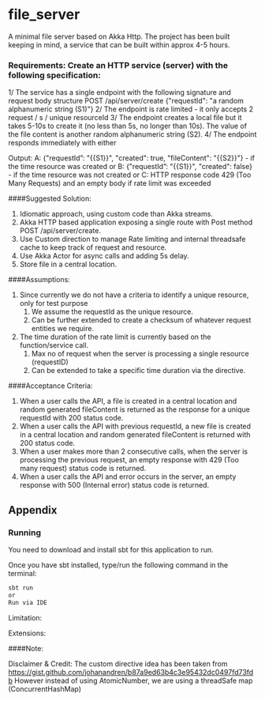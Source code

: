 # file_server
A minimal file server based on Akka Http.
The project has been built keeping in mind, a service that can be built within approx 4-5 hours.

###  Requirements: Create an HTTP service (server) with the following specification:

1/ The service has a single endpoint with the following signature and request body structure
POST /api/server/create
{"requestId": "a random alphanumeric string (S1)"}
2/ The endpoint is rate limited - it only accepts 2 request / s / unique resourceId
3/ The endpoint creates a local file but it takes 5-10s to create it (no less than 5s, no longer than
10s). The value of the file content is another random alphanumeric string (S2).
4/ The endpoint responds immediately with either


Output:
A:
{"requestId”: "{{S1}}", "created": true, "fileContent": "{{S2}}"} - if the time resource was created
or B:
{"requestId”: "{{S1}}", "created": false} - if the time resource was not created
or C:
HTTP response code 429 (Too Many Requests) and an empty body if rate limit was exceeded


####Suggested Solution:
1. Idiomatic approach, using custom code than Akka streams.
2. Akka HTTP based application exposing a single route with Post method POST /api/server/create.
3. Use Custom direction to manage Rate limiting and internal threadsafe cache to keep track of request and resource.
4. Use Akka Actor for async calls and adding 5s delay.
5. Store file in a central location.

####Assumptions:
1. Since currently we do not have a criteria to identify a unique resource, only for test purpose
   1. We assume the requestId as the unique resource.
   2. Can be further extended to create a checksum of whatever request entities we require.
2. The time duration of the rate limit is currently based on the function/service call.
   1. Max no of request when the server is processing a single resource (requestID)
   2. Can be extended to take a specific time duration via the directive.


####Acceptance Criteria:
1. When a user calls the API, a file is created in a central location and random generated fileContent is returned as the response for a unique requestId with 200 status code.
2. When a user calls the API with previous requestId, a new file is created in a central location and random generated fileContent is returned with 200 status code.
3. When a user makes more than 2 consecutive calls, when the server is processing the previous request, an empty response with 429 (Too many request) status code is returned.
4. When a user calls the API and error occurs in the server, an empty response with 500 (Internal error) status code is returned.


## Appendix

### Running

You need to download and install sbt for this application to run.

Once you have sbt installed, type/run the following command in the terminal:

```bash
sbt run
or
Run via IDE
```

Limitation:

Extensions:

####Note:


Disclaimer & Credit:
The custom directive idea has been taken from https://gist.github.com/johanandren/b87a9ed63b4c3e95432dc0497fd73fdb 
However instead of using AtomicNumber, we are using a threadSafe map (ConcurrentHashMap)